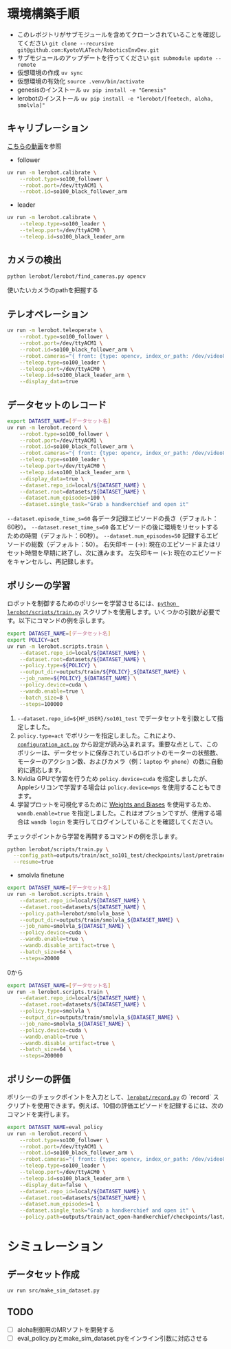 # 環境構築手順
- このレポジトリがサブモジュールを含めてクローンされていることを確認してください `git clone --recursive git@github.com:KyotoVLATech/RoboticsEnvDev.git`
- サブモジュールのアップデートを行ってください `git submodule update --remote`
- 仮想環境の作成 `uv sync`
- 仮想環境の有効化 `source .venv/bin/activate`
- genesisのインストール `uv pip install -e "Genesis"`
- lerobotのインストール `uv pip install -e "lerobot/[feetech, aloha, smolvla]"`

## キャリブレーション
[こちらの動画](https://huggingface.co/docs/lerobot/en/so101#calibration-video)を参照
- follower
```bash
uv run -m lerobot.calibrate \
    --robot.type=so100_follower \
    --robot.port=/dev/ttyACM1 \
    --robot.id=so100_black_follower_arm
```
- leader
```bash
uv run -m lerobot.calibrate \
    --teleop.type=so100_leader \
    --teleop.port=/dev/ttyACM0 \
    --teleop.id=so100_black_leader_arm
```
## カメラの検出
```bash
python lerobot/lerobot/find_cameras.py opencv
```
使いたいカメラのpathを把握する
## テレオペレーション
```bash
uv run -m lerobot.teleoperate \
    --robot.type=so100_follower \
    --robot.port=/dev/ttyACM1 \
    --robot.id=so100_black_follower_arm \
    --robot.cameras="{ front: {type: opencv, index_or_path: /dev/video8, width: 640, height: 480, fps: 30}, side: {type: opencv, index_or_path: /dev/video2, width: 640, height: 480, fps: 30}}" \
    --teleop.type=so100_leader \
    --teleop.port=/dev/ttyACM0 \
    --teleop.id=so100_black_leader_arm \
    --display_data=true
```
## データセットのレコード
```bash
export DATASET_NAME=[データセット名]
uv run -m lerobot.record \
    --robot.type=so100_follower \
    --robot.port=/dev/ttyACM1 \
    --robot.id=so100_black_follower_arm \
    --robot.cameras="{ front: {type: opencv, index_or_path: /dev/video8, width: 640, height: 480, fps: 30}, side: {type: opencv, index_or_path: /dev/video0, width: 640, height: 480, fps: 30}}" \
    --teleop.type=so100_leader \
    --teleop.port=/dev/ttyACM0 \
    --teleop.id=so100_black_leader_arm \
    --display_data=true \
    --dataset.repo_id=local/${DATASET_NAME} \
    --dataset.root=datasets/${DATASET_NAME} \
    --dataset.num_episodes=100 \
    --dataset.single_task="Grab a handkerchief and open it"
```
`--dataset.episode_time_s=60` 各データ記録エピソードの長さ（デフォルト：60秒）。
`--dataset.reset_time_s=60` 各エピソードの後に環境をリセットするための時間（デフォルト：60秒）。
`--dataset.num_episodes=50` 記録するエピソードの総数（デフォルト：50）。
右矢印キー (→): 現在のエピソードまたはリセット時間を早期に終了し、次に進みます。
左矢印キー (←): 現在のエピソードをキャンセルし、再記録します。
## ポリシーの学習
ロボットを制御するためのポリシーを学習させるには、[`python lerobot/scripts/train.py`](https://www.google.com/search?q=../lerobot/scripts/train.py) スクリプトを使用します。いくつかの引数が必要です。以下にコマンドの例を示します。

```bash
export DATASET_NAME=[データセット名]
export POLICY=act
uv run -m lerobot.scripts.train \
    --dataset.repo_id=local/${DATASET_NAME} \
    --dataset.root=datasets/${DATASET_NAME} \
    --policy.type=${POLICY} \
    --output_dir=outputs/train/${POLICY}_${DATASET_NAME} \
    --job_name=${POLICY}_${DATASET_NAME} \
    --policy.device=cuda \
    --wandb.enable=true \
    --batch_size=8 \
    --steps=100000
```
1.  `--dataset.repo_id=${HF_USER}/so101_test` でデータセットを引数として指定しました。
2.  `policy.type=act` でポリシーを指定しました。これにより、[`configuration_act.py`](https://www.google.com/search?q=../lerobot/common/policies/act/configuration_act.py) から設定が読み込まれます。重要な点として、このポリシーは、データセットに保存されているロボットのモーターの状態数、モーターのアクション数、およびカメラ（例：`laptop` や `phone`）の数に自動的に適応します。
3.  Nvidia GPUで学習を行うため `policy.device=cuda` を指定しましたが、Appleシリコンで学習する場合は `policy.device=mps` を使用することもできます。
4.  学習プロットを可視化するために [Weights and Biases](https://docs.wandb.ai/quickstart) を使用するため、`wandb.enable=true` を指定しました。これはオプションですが、使用する場合は `wandb login` を実行してログインしていることを確認してください。

チェックポイントから学習を再開するコマンドの例を示します。
```bash
python lerobot/scripts/train.py \
  --config_path=outputs/train/act_so101_test/checkpoints/last/pretrained_model/train_config.json \
  --resume=true
```

- smolvla
finetune
```bash
export DATASET_NAME=[データセット名]
uv run -m lerobot.scripts.train \
    --dataset.repo_id=local/${DATASET_NAME} \
    --dataset.root=datasets/${DATASET_NAME} \
    --policy.path=lerobot/smolvla_base \
    --output_dir=outputs/train/smolvla_${DATASET_NAME} \
    --job_name=smolvla_${DATASET_NAME} \
    --policy.device=cuda \
    --wandb.enable=true \
    --wandb.disable_artifact=true \
    --batch_size=64 \
    --steps=20000
```
0から
```bash
export DATASET_NAME=[データセット名]
uv run -m lerobot.scripts.train \
    --dataset.repo_id=local/${DATASET_NAME} \
    --dataset.root=datasets/${DATASET_NAME} \
    --policy.type=smolvla \
    --output_dir=outputs/train/smolvla_${DATASET_NAME} \
    --job_name=smolvla_${DATASET_NAME} \
    --policy.device=cuda \
    --wandb.enable=true \
    --wandb.disable_artifact=true \
    --batch_size=64 \
    --steps=200000
```
## ポリシーの評価

ポリシーのチェックポイントを入力として、[`lerobot/record.py`](https://www.google.com/search?q=%5Bhttps://github.com/huggingface/lerobot/blob/main/lerobot/record.py%5D\(https://github.com/huggingface/lerobot/blob/main/lerobot/record.py\)) の `record` スクリプトを使用できます。例えば、10個の評価エピソードを記録するには、次のコマンドを実行します。

```bash
export DATASET_NAME=eval_policy
uv run -m lerobot.record \
    --robot.type=so100_follower \
    --robot.port=/dev/ttyACM1 \
    --robot.id=so100_black_follower_arm \
    --robot.cameras="{ front: {type: opencv, index_or_path: /dev/video8, width: 640, height: 480, fps: 30}, side: {type: opencv, index_or_path: /dev/video0, width: 640, height: 480, fps: 30}}" \
    --teleop.type=so100_leader \
    --teleop.port=/dev/ttyACM0 \
    --teleop.id=so100_black_leader_arm \
    --display_data=false \
    --dataset.repo_id=local/${DATASET_NAME} \
    --dataset.root=datasets/${DATASET_NAME} \
    --dataset.num_episodes=1 \
    --dataset.single_task="Grab a handkerchief and open it" \
    --policy.path=outputs/train/act_open-handkerchief/checkpoints/last/pretrained_model
```
# シミュレーション
## データセット作成
```bash
uv run src/make_sim_dataset.py
```

## TODO
- [ ] aloha制御用のMRソフトを開発する
- [ ] eval_policy.pyとmake_sim_dataset.pyをインライン引数に対応させる